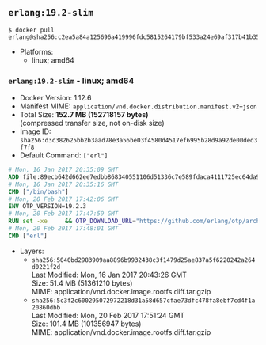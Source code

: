 ## `erlang:19.2-slim`

```console
$ docker pull erlang@sha256:c2ea5a84a125696a419996fdc5815264179bf533a24e69af317b41b35b8754ae
```

-	Platforms:
	-	linux; amd64

### `erlang:19.2-slim` - linux; amd64

-	Docker Version: 1.12.6
-	Manifest MIME: `application/vnd.docker.distribution.manifest.v2+json`
-	Total Size: **152.7 MB (152718157 bytes)**  
	(compressed transfer size, not on-disk size)
-	Image ID: `sha256:d3c382625bb2b3aad78e3a56be03f4580d4517ef6995b28d9a92de00ded3f7f8`
-	Default Command: `["erl"]`

```dockerfile
# Mon, 16 Jan 2017 20:35:09 GMT
ADD file:89ecb642d662ee7edbb868340551106d51336c7e589fdaca4111725ec64da957 in / 
# Mon, 16 Jan 2017 20:35:16 GMT
CMD ["/bin/bash"]
# Mon, 20 Feb 2017 17:42:06 GMT
ENV OTP_VERSION=19.2.3
# Mon, 20 Feb 2017 17:47:59 GMT
RUN set -xe 	&& OTP_DOWNLOAD_URL="https://github.com/erlang/otp/archive/OTP-${OTP_VERSION}.tar.gz" 	&& OTP_DOWNLOAD_SHA256="51dd3eda2b5e835588ed215328c3943b69bc353d892577411570641f37c51ad8" 	&& runtimeDeps=' 		libodbc1 		libssl1.0.0 		libsctp1 		libwxgtk3.0-0 	' 	&& buildDeps=' 		curl 		ca-certificates 		autoconf 		gcc 		make 		libncurses-dev 		unixodbc-dev 		libssl-dev 		libsctp-dev 		libwxgtk3.0-dev 	' 	&& apt-get update 	&& apt-get install -y --no-install-recommends $runtimeDeps 	&& apt-get install -y --no-install-recommends $buildDeps 	&& curl -fSL -o otp-src.tar.gz "$OTP_DOWNLOAD_URL" 	&& echo "$OTP_DOWNLOAD_SHA256 otp-src.tar.gz" | sha256sum -c - 	&& mkdir -p /usr/src/otp-src 	&& tar -xzf otp-src.tar.gz -C /usr/src/otp-src --strip-components=1 	&& rm otp-src.tar.gz 	&& cd /usr/src/otp-src 	&& ./otp_build autoconf 	&& ./configure 		--enable-sctp 		--enable-dirty-schedulers 	&& make -j$(nproc) 	&& make install 	&& find /usr/local -name examples | xargs rm -rf 	&& apt-get purge -y --auto-remove $buildDeps 	&& rm -rf /usr/src/otp-src /var/lib/apt/lists/*
# Mon, 20 Feb 2017 17:48:01 GMT
CMD ["erl"]
```

-	Layers:
	-	`sha256:5040bd2983909aa8896b9932438c3f1479d25ae837a5f6220242a264d0221f2d`  
		Last Modified: Mon, 16 Jan 2017 20:43:26 GMT  
		Size: 51.4 MB (51361210 bytes)  
		MIME: application/vnd.docker.image.rootfs.diff.tar.gzip
	-	`sha256:5c3f2c600295072972218d31a58d657cfae73dfc478fa8ebf7cd4f1a20860dbb`  
		Last Modified: Mon, 20 Feb 2017 17:51:24 GMT  
		Size: 101.4 MB (101356947 bytes)  
		MIME: application/vnd.docker.image.rootfs.diff.tar.gzip
